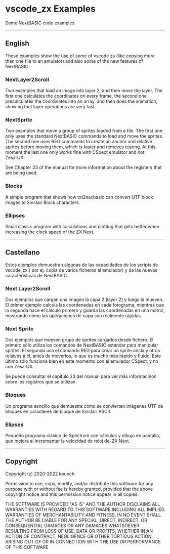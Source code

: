# vscode_zx Examples

Some NextBASIC code examples

---

## English

These examples show the use of some of vscode zs (like copying more than one file to an emulator) and also some of the new features of NextBASIC.

### NextLayer2Scroll

Two examples that load an image into layer 2, and then move the layer. The first one calculates the coordinates on every frame, the second one precalculates the coordinates into an array, and then does the animation, showing that layer operations are very fast.

### NextSprite

Two examples that move a group of sprites loaded from a file. The first one only uses the standard NextBASIC commands to load and move the sprites. The second one uses REG commands to create an anchor and relative sprites before moving them, which is faster and removes tearing. At this moment the last one only works fine with CSpect emulator and not ZesarUX.

See Chapter 23 of the manual for more information about the registers that are being used.

### Blocks

A simple program that shows how txt2nexbasic can convert UTF block images to Sinclair Block characters.

### Ellipses

Small classic program with calculations and plotting that gets better when increasing the clock speed of the ZX Next.

---

## Castellano

Estos ejemplos demuestran algunas de las capacidades de los scripts de vscode_zx ( por ej. copia de varios ficheros al emulador) y de las nuevas características de NextBASIC.

### Next Layer2Scroll

Dos ejemplos que cargan una imagen la capa 2 (layer 2) y luego la mueven. El primer ejemplo calcula las coordenadas en cada fotograma, mientras que la segunda hace el cálculo primero y guarda las coordenadas en una matriz, mostrando cómo las operaciones de capa son realmente rápidas.

### Next Sprite

Dos ejemplos que mueven grupo de sprites cargados desde fichero. El primero sólo utiliza los comandos de NextBASIC estándar para manipular sprites. El segundo usa el comando REG para crear un sprite ancla y otros relaivos a él, antes de moverlos, lo que es mucho más rápido y fluido. Este último sólo funciona bien en este momento con el emulador CSpect, y no con ZesarUX.

Se puede consultar el capítulo 23 del manual para ver más informaciñon sobre los registros que se utilizan.

### Bloques

Un programa sencillo que demuestra cómo se convierten imágenes UTF de bloques en caracteres de bloque de Sinclair ASCII.

### Elipses

Pequeño programa clásico de Spectrum con cálculos y dibujo en pantalla, que mejora al incrementar la velocidad de reloj del ZX Next.

---

## Copyright

Copyright (c) 2020-2022 kounch

Permission to use, copy, modify, and/or distribute this software for any purpose with or without fee is hereby granted, provided that the above copyright notice and this permission notice appear in all copies.

THE SOFTWARE IS PROVIDED "AS IS" AND THE AUTHOR DISCLAIMS ALL WARRANTIES WITH REGARD TO THIS SOFTWARE INCLUDING ALL IMPLIED WARRANTIES OF MERCHANTABILITY AND FITNESS. IN NO EVENT SHALL THE AUTHOR BE LIABLE FOR ANY SPECIAL, DIRECT, INDIRECT, OR CONSEQUENTIAL DAMAGES OR ANY DAMAGES WHATSOEVER RESULTING FROM LOSS OF USE, DATA OR PROFITS, WHETHER IN AN ACTION OF CONTRACT, NEGLIGENCE OR OTHER TORTIOUS ACTION, ARISING OUT OF OR IN CONNECTION WITH THE USE OR PERFORMANCE OF THIS SOFTWARE
